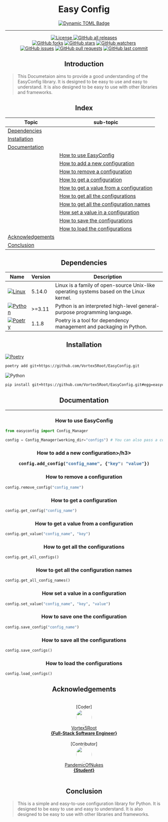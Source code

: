 <h1 align="center">Easy Config</h1>

<p align="center">
    <a href="https://github.com/Vortex5Root/EasyConfig/releases"><img alt="Dynamic TOML Badge" src="https://img.shields.io/badge/dynamic/toml?url=https%3A%2F%2Fraw.githubusercontent.com%2FVortex5Root%2FEasyConfig%2Fmain%2Fpyproject.toml&query=%24.tool.poetry.version&logo=data%3Aimage%2Fpng%3Bbase64%2CiVBORw0KGgoAAAANSUhEUgAAAA4AAAAOCAMAAAAolt3jAAAAtFBMVEVHcEyWYTihdkuXYzrBjlqhbkHepWuzglG8hFGWYjmzglHepmz3z5iygVCWYjmWYjmxgVDsvorMlmDepmybaD2oe02ufU2leUzdpWqzglGfdUrgqnH616j%2F4LKWYjmvf1C3hVPepmyWYjmWZDuWYjmzglGWYjmwfk7fp22aZjz93a7VoGmpfFKdbEe4hlTFkFzwxZH30aDpuYO%2BnICUbUbGkl3jrnbjr3eSYjuuiWzNq4fjvI5PAatoAAAAJXRSTlMA4v34FBH4Jwwn4l8IXFG6%2FrWcv2PCZqdJxeX291Ci4uVQ5eQoZPLoqAAAAIxJREFUCNdFzscCgjAQBNA1JIAGVMDeW0iEAPb6%2F%2F9lCuqc9s1eBkDHpxTDN8E8mroJ9S1G0Sw7noSbrAMAHLvidshMERPwVlUuxF0Vb7ltgtdi5VUV%2BetcNAwZKyv%2BeP7J%2BD6VRaq5rKmiOUGoW3OzAzxEF2npLIgaGPbN1%2Bm07S4SjvkPOnjQI%2Bb4AGCaEYNClUKKAAAAAElFTkSuQmCC&label=Package%20Version"></a>
</p>

-------

<p align="center">
    <a href="https://github.com/Vortex5Root/EasyConfig/blob/master/LICENSE"><img src="https://img.shields.io/github/license/Vortex5Root/EasyConfig.svg" alt="License">
    <a href="https://github.com/Vortex5Root/EasyConfig/releases"><img src="https://img.shields.io/github/downloads/Vortex5Root/EasyConfig/total.svg" alt="GitHub all releases"></a><br>
    <a href="https://github.com/Vortex5Root/EasyConfig/network"><img src="https://img.shields.io/github/forks/Vortex5Root/EasyConfig.svg" alt="GitHub forks"></a>
    <a href="https://github.com/Vortex5Root/EasyConfig/stargazers"><img src="https://img.shields.io/github/stars/Vortex5Root/EasyConfig.svg" alt="GitHub stars"></a>
    <a href="https://github.com/Vortex5Root/EasyConfig/watchers"><img src="https://img.shields.io/github/watchers/Vortex5Root/EasyConfig.svg" alt="GitHub watchers"></a><br>
    <a href="https://github.com/Vortex5Root/EasyConfig/issues"><img src="https://img.shields.io/github/issues/Vortex5Root/EasyConfig.svg" alt="GitHub issues"></a>
    <a href="https://github.com/Vortex5Root/EasyConfig/pulls"><img src="https://img.shields.io/github/issues-pr/Vortex5Root/EasyConfig.svg" alt="GitHub pull requests"></a>
    <a href="https://github.com/Vortex5Root/EasyConfig/commits/master"><img src="https://img.shields.io/github/last-commit/Vortex5Root/EasyConfig.svg" alt="GitHub last commit"></a><br>
</p>

<h2 align="center"> Introduction </h2>

> This Documetaion aims to provide a good understanding of the EasyConfig library. It is designed to be easy to use and easy to understand. It is also designed to be easy to use with other libraries and frameworks.

<h2 align="center"> Index </h2>

| Topic | sub-topic |
| --- | --- |
| [Dependencies](#dependencies) | |
| [Installation](#installation) | |
| [Documentation](#documentation) |  |
| | [How to use EasyConfig](#how-to-use-easyconfig) |
| | [How to add a new configuration](#how-to-add-a-new-configuration) |
| | [How to remove a configuration](#how-to-remove-a-configuration) |
| | [How to get a configuration](#how-to-get-a-configuration) |
| | [How to get a value from a configuration](#how-to-get-a-value-from-a-configuration) |
| | [How to get all the configurations](#how-to-get-all-the-configurations) |
| | [How to get all the configuration names](#how-to-get-all-the-configuration-names) |
| | [How set a value in a configuration](#how-set-a-value-in-a-configuration) |
| | [How to save the configurations](#how-to-save-the-configurations) |
| | [How to load the configurations](#how-to-load-the-configurations) |
| [Acknowledgements](#acknowledgements) | |
| [Conclusion](#conclusion) | |


<h2 align="center">Dependencies</h2>

| Name | Version | Description |
| --- | --- | --- |
| [![Linux](https://img.shields.io/badge/Linux-A81D33?style=for-the-badge&logo=linux&logoColor=ffffff)](https://www.linux.org/) | 5.14.0 | Linux is a family of open-source Unix-like operating systems based on the Linux kernel. |
| [![Python](https://img.shields.io/badge/Python-3776AB?style=for-the-badge&logo=python&logoColor=ffdd54)](https://www.python.org/) | >=3.11 | Python is an interpreted high-level general-purpose programming language. |
| [![Poetry](https://img.shields.io/endpoint?url=https://python-poetry.org/badge/v0.json?style=for-the-badge)](https://python-poetry.org/) | 1.1.8 | Poetry is a tool for dependency management and packaging in Python. |

<h2 align="center">Installation</h2>

[![Poetry](https://img.shields.io/endpoint?url=https://python-poetry.org/badge/v0.json)](https://python-poetry.org/)
```bash
poetry add git+https://github.com/Vortex5Root/EasyConfig.git
```

![Python](https://img.shields.io/badge/python-3670A0?style=for-the-badge&logo=python&logoColor=ffdd54)
```bash
pip install git+https://github.com/Vortex5Root/EasyConfig.git#egg=easyconfig
```

<h2 align="center">Documentation</h2>

------

<h3 align="center">How to use EasyConfig</h3>

```python
from easyconfig import Config_Manager

config = Config_Manager(working_dir="configs") # You can also pass a constume working directory
```

<h3 align="center">How to add a new configuration>/h3>

```python
config.add_config("config_name", {"key": "value"})
```

<h3 align="center">How to remove a configuration</h3>

```python
config.remove_config("config_name")
```

<h3 align="center">How to get a configuration</h3>

```python
config.get_config("config_name")
```

<h3 align="center">How to get a value from a configuration</h3>

```python
config.get_value("config_name", "key")
```

<h3 align="center">How to get all the configurations</h3>

```python
config.get_all_configs()
```

<h3 align="center">How to get all the configuration names</h3>

```python
config.get_all_config_names()
```

<h3 align="center">How set a value in a configuration</h3>

```python
config.set_value("config_name", "key", "value")
```

<h3 align="center">How to save one the configuration</h3>

```python
config.save_config("config_name")
```

<h3 align="center">How to save all the configurations</h3>

```python
config.save_configs()
```

<h3 align="center">How to load the configurations</h3>

```python
config.load_configs()
```

<h2 align="center">Acknowledgements</h2>

<p align="center">
    <br>[Coder]<br>
    <a href="https://github.com/Vortex5Root"><img src=https://avatars.githubusercontent.com/u/102427260?s=200&v=4 width=50 style="border-radius: 50%;"><br>Vortex5Root <br><b>        {Full-Stack Software Engineer}</b></a><br>
    <br>[Contributor]<br>
    <a href="https://github.com/PandemicOfNukes"><img src=https://avatars.githubusercontent.com/u/59929476?s=200&v=4 width=50 style="border-radius: 50%;"><br>PandemicOfNukes <br><b>        {Student}</b></a><br><br>
</p>

<h2 align="center"> Conclusion </h2>

> This is a simple and easy-to-use configuration library for Python. It is designed to be easy to use and easy to understand. It is also designed to be easy to use with other libraries and frameworks.

